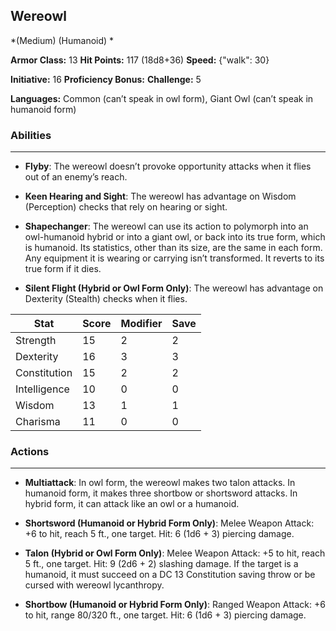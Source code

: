 ## Wereowl
*(Medium) (Humanoid) *

**Armor Class:** 13
**Hit Points:** 117 (18d8+36)
**Speed:** {"walk": 30}

**Initiative:** 16
**Proficiency Bonus:**
**Challenge:** 5

**Languages:** Common (can’t speak in owl form), Giant Owl (can’t speak in humanoid form)

### Abilities
 --- 
- **Flyby**: The wereowl doesn’t provoke opportunity attacks when it flies out of an enemy’s reach.

- **Keen Hearing and Sight**: The wereowl has advantage on Wisdom (Perception) checks that rely on hearing or sight.

- **Shapechanger**: The wereowl can use its action to polymorph into an owl-humanoid hybrid or into a giant owl, or back into its true form, which is humanoid. Its statistics, other than its size, are the same in each form. Any equipment it is wearing or carrying isn’t transformed. It reverts to its true form if it dies.

- **Silent Flight (Hybrid or Owl Form Only)**: The wereowl has advantage on Dexterity (Stealth) checks when it flies.



| Stat | Score | Modifier | Save |
| ---- | ---- | ---- | ---- |
| Strength | 15 | 2 | 2 |
| Dexterity | 16 | 3 | 3 |
| Constitution | 15 | 2 | 2 |
| Intelligence | 10 | 0 | 0 |
| Wisdom | 13 | 1 | 1 |
| Charisma | 11 | 0 | 0 |

### Actions
 --- 
- **Multiattack**: In owl form, the wereowl makes two talon attacks. In humanoid form, it makes three shortbow or shortsword attacks. In hybrid form, it can attack like an owl or a humanoid.

- **Shortsword (Humanoid or Hybrid Form Only)**: Melee Weapon Attack: +6 to hit, reach 5 ft., one target. Hit: 6 (1d6 + 3) piercing damage.

- **Talon (Hybrid or Owl Form Only)**: Melee Weapon Attack: +5 to hit, reach 5 ft., one target. Hit: 9 (2d6 + 2) slashing damage. If the target is a humanoid, it must succeed on a DC 13 Constitution saving throw or be cursed with wereowl lycanthropy.

- **Shortbow (Humanoid or Hybrid Form Only)**: Ranged Weapon Attack: +6 to hit, range 80/320 ft., one target. Hit: 6 (1d6 + 3) piercing damage.


